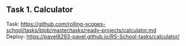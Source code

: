 ## Task 1. Calculator

Task: https://github.com/rolling-scopes-school/tasks/blob/master/tasks/ready-projects/calculator.md  
Deploy: https://pavel8293-pavel.github.io/RS-School-tasks/calculator/
